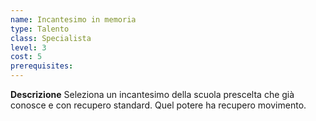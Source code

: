 ```yaml
---
name: Incantesimo in memoria
type: Talento
class: Specialista
level: 3
cost: 5
prerequisites: 
---
```


**Descrizione**
Seleziona un incantesimo della scuola prescelta che già conosce e con recupero
standard. Quel potere ha recupero movimento.